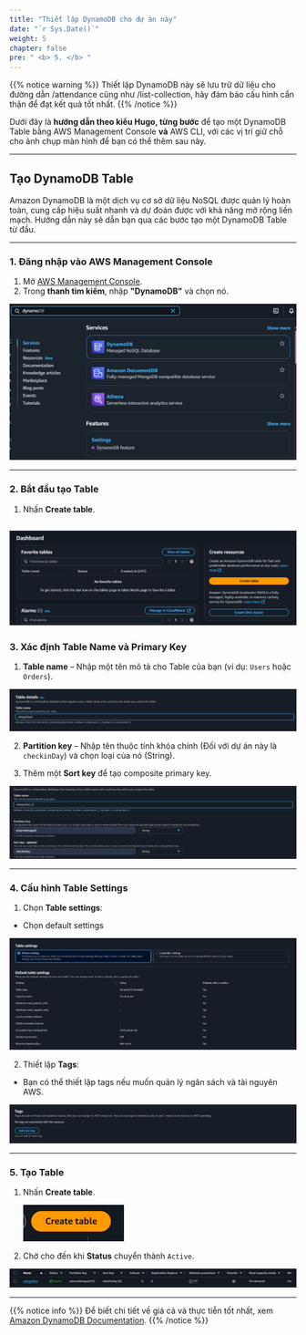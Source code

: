 ```yaml
---
title: "Thiết lập DynamoDB cho dự án này"
date: "`r Sys.Date()`"
weight: 5
chapter: false
pre: " <b> 5. </b> "
---
```


{{% notice warning %}}
Thiết lập DynamoDB này sẽ lưu trữ dữ liệu cho đường dẫn /attendance cũng như /list-collection, hãy đảm bảo cấu hình cẩn thận để đạt kết quả tốt nhất.
{{% /notice %}}

Dưới đây là **hướng dẫn theo kiểu Hugo, từng bước** để tạo một DynamoDB Table bằng AWS Management Console **và** AWS CLI, với các vị trí giữ chỗ cho ảnh chụp màn hình để bạn có thể thêm sau này.

---

## Tạo DynamoDB Table

Amazon DynamoDB là một dịch vụ cơ sở dữ liệu NoSQL được quản lý hoàn toàn, cung cấp hiệu suất nhanh và dự đoán được với khả năng mở rộng liền mạch. Hướng dẫn này sẽ dẫn bạn qua các bước tạo một DynamoDB Table từ đầu.

---

### **1. Đăng nhập vào AWS Management Console**

1. Mở [AWS Management Console](https://console.aws.amazon.com/).
2. Trong **thanh tìm kiếm**, nhập **"DynamoDB"** và chọn nó.

![alt text](image.png)

---

### **2. Bắt đầu tạo Table**

1. Nhấn **Create table**.

## ![alt text](image-1.png)

### **3. Xác định Table Name và Primary Key**

1. **Table name** – Nhập một tên mô tả cho Table của bạn (ví dụ: `Users` hoặc `Orders`).

![alt text](image-2.png)

2. **Partition key** – Nhập tên thuộc tính khóa chính (Đối với dự án này là `checkinDay`) và chọn loại của nó (String).

3. Thêm một **Sort key** để tạo composite primary key.

![alt text](image-3.png)

---

### **4. Cấu hình Table Settings**

1. Chọn **Table settings**:

- Chọn default settings

![alt text](image-5.png)

2. Thiết lập **Tags**:

- Bạn có thể thiết lập tags nếu muốn quản lý ngân sách và tài nguyên AWS.

![alt text](image-4.png)

---

### **5. Tạo Table**

1. Nhấn **Create table**.

   ![alt text](image-8.png)

2. Chờ cho đến khi **Status** chuyển thành `Active`.

![alt text](image-7.png)

---

{{% notice info %}}
Để biết chi tiết về giá cả và thực tiễn tốt nhất, xem [Amazon DynamoDB Documentation](https://docs.aws.amazon.com/amazondynamodb/latest/developerguide/).
{{% /notice %}}
